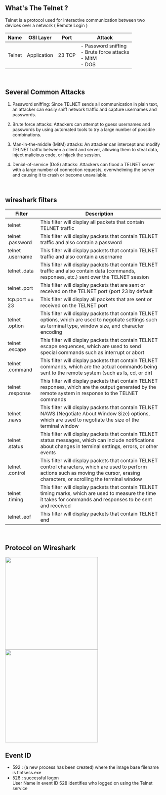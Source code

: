 
## What's The Telnet ?
Telnet is a protocol used for interactive communication between two devices over a network ( Remote Login )

| Name  | OSI Layer | Port | Attack  |
| ---   | ---       | ---  | ---     |
| Telnet | Application  | 23 TCP     |  - Password sniffing <br> - Brute force attacks <br> - MitM <br> - DOS   |

<BR>

## Several Common Attacks 

1. Password sniffing: Since TELNET sends all communication in plain text, an attacker can easily sniff network traffic and capture usernames and passwords.

2. Brute force attacks: Attackers can attempt to guess usernames and passwords by using automated tools to try a large number of possible combinations.

3. Man-in-the-middle (MitM) attacks: An attacker can intercept and modify TELNET traffic between a client and server, allowing them to steal data, inject malicious code, or hijack the session.

4. Denial-of-service (DoS) attacks: Attackers can flood a TELNET server with a large number of connection requests, overwhelming the server and causing it to crash or become unavailable.


<BR>
  

## wireshark filters

| Filter  | Description |
| -------- | --- |
| telnet    |    This filter will display all packets that contain TELNET traffic  |
| telnet .password   |    This filter will display packets that contain TELNET traffic and also contain a password  |
| telnet .username   |    This filter will display packets that contain TELNET traffic and also contain a username  |
| telnet .data   |    This filter will display packets that contain TELNET traffic and also contain data (commands, responses, etc.) sent over the TELNET session  |
| telnet .port   |    This filter will display packets that are sent or received on the TELNET port (port 23 by default  |
tcp.port == 23   |    This filter will display all packets that are sent or received on the TELNET port  |
| telnet .option   |    This filter will display packets that contain TELNET options, which are used to negotiate settings such as terminal type, window size, and character encoding  |
| telnet .escape   |    This filter will display packets that contain TELNET escape sequences, which are used to send special commands such as interrupt or abort  |
| telnet .command   |    This filter will display packets that contain TELNET commands, which are the actual commands being sent to the remote system (such as ls, cd, or dir)  |
| telnet .response   |    This filter will display packets that contain TELNET responses, which are the output generated by the remote system in response to the TELNET commands  |
| telnet .naws   |    This filter will display packets that contain TELNET NAWS (Negotiate About Window Size) options, which are used to negotiate the size of the terminal window  |
| telnet .status   |    This filter will display packets that contain TELNET status messages, which can include notifications about changes in terminal settings, errors, or other events  |
| telnet .control   |    This filter will display packets that contain TELNET control characters, which are used to perform actions such as moving the cursor, erasing characters, or scrolling the terminal window  |
| telnet .timing   |    This filter will display packets that contain TELNET timing marks, which are used to measure the time it takes for commands and responses to be sent and received  |
| telnet .eof   |    This filter will display packets that contain TELNET end  |   of  |   file (EOF) markers, which indicate the end of a TELNET session or file.


 <BR>

## Protocol on Wireshark
  
<img src="https://raw.githubusercontent.com/ahmed-kamal-el-maghraby/Images/main/TEL1.PNG" height="300" >
<img src="https://raw.githubusercontent.com/ahmed-kamal-el-maghraby/Images/main/tel3.png" height="300" >

  
<BR>

## Event ID
  
+ 592  :  (a new process has been created) where the image base filename is tlntsess.exe
+ 528  : successful logon <BR>
User Name in event ID 528 identifies who logged on using the Telnet service
  
 <BR>
